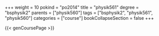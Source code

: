 +++
weight = 10
pokind = "po2014"
title = "physik561"
degree = "bsphysik2"
parents = ["physik560"]
tags = ["bsphysik2", "physik561", "physik560"]
categories = ["course"]
bookCollapseSection = false
+++

{{< genCoursePage >}}
